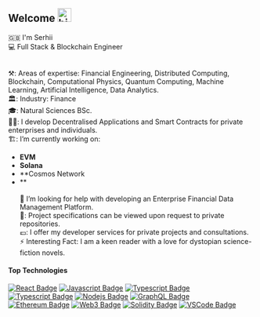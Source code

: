 ## Welcome <img src="https://user-images.githubusercontent.com/1303154/88677602-1635ba80-d120-11ea-84d8-d263ba5fc3c0.gif" width="28px" height="28px" alt="hi">


:uk: I'm Serhii <br>
💻  Full Stack & Blockchain Engineer <br> 
<br>

⚒️: Areas of expertise: Financial Engineering, Distributed Computing, Blockchain, Computational Physics, Quantum Computing, Machine Learning, Artificial Intelligence, Data Analytics.
<br> 🏛️: Industry: Finance
<br> 🎓: Natural Sciences BSc.
<br> 👷‍♂️: I develop Decentralised Applications and Smart Contracts for private enterprises and individuals.
<br> 🏗️: I’m currently working on: <br>
- **EVM** <br>
- **Solana** <br>
- **Cosmos Network
- ** <br>
<br> 🤔 I’m looking for help with developing an Enterprise Financial Data Management Platform.
<br> 📓: Project specifications can be viewed upon request to private repositories.
<br> 💷: I offer my developer services for private projects and consultations.
<br> ⚡ Interesting Fact: I am a keen reader with a love for dystopian science-fiction novels.

#### Top Technologies

<!-- TODO: Make technologies links takes you to repositories -->

[![React Badge](https://img.shields.io/badge/-React-61DBFB?style=for-the-badge&labelColor=black&logo=react&logoColor=61DBFB)](#)
[![Javascript Badge](https://img.shields.io/badge/-Javascript-F0DB4F?style=for-the-badge&labelColor=black&logo=javascript&logoColor=F0DB4F)](#)
[![Typescript Badge](https://img.shields.io/badge/-Typescript-007acc?style=for-the-badge&labelColor=black&logo=typescript&logoColor=007acc)](#)
[![Typescript Badge](https://img.shields.io/badge/Python-3776AB?style=for-the-badge&amp;logo=python&amp;logoColor=white)](#)
[![Nodejs Badge](https://img.shields.io/badge/-Nodejs-3C873A?style=for-the-badge&labelColor=black&logo=node.js&logoColor=3C873A)](#)
[![GraphQL Badge](https://img.shields.io/badge/-GraphQl-e535ab?style=for-the-badge&labelColor=black&logo=node.js&logoColor=e535ab)](#) 
<br>
[![Ethereum Badge](https://img.shields.io/badge/Ethereum-3C3C3D?style=for-the-badge&amp;logo=ethereum&amp;logoColor=white)](#)
[![Web3 Badge](https://img.shields.io/badge/Web_3-F16822?style=for-the-badge&amp;logo=web3.js&amp;logoColor=white)](#)
[![Solidity Badge](https://img.shields.io/badge/Solidity-363636?style=for-the-badge&amp;logo=solidity&amp;logoColor=white)](#)
[![VSCode Badge](https://img.shields.io/badge/VS_Code-007ACC?style=for-the-badge&amp;logo=Visual-Studio-Code&amp;logoColor=white)](#)
